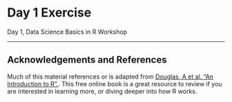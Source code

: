 Day 1 Exercise
================
Day 1, Data Science Basics in R Workshop

------------------------------------------------------------------------

## Acknowledgements and References

Much of this material references or is adapted from [Douglas, A et
al. “An Introduction to R”.](https://intro2r.com/). This free online
book is a great resource to review if you are interested in learning
more, or diving deeper into how R works.